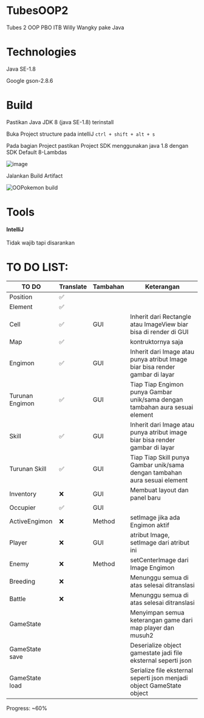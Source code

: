 # TubesOOP2
Tubes 2 OOP PBO ITB Willy Wangky pake Java

# Technologies
Java SE-1.8

Google gson-2.8.6

# Build
Pastikan Java JDK 8 (java SE-1.8) terinstall

Buka Project structure pada intelliJ `ctrl + shift + alt + s` 

Pada bagian Project pastikan Project SDK menggunakan java 1.8 dengan SDK Default 8-Lambdas

![image](https://user-images.githubusercontent.com/68516528/114082730-49982e00-98d8-11eb-9394-41c6544e5c41.png)

Jalankan Build Artifact

![OOPokemon build](https://user-images.githubusercontent.com/68516528/114084156-0ccd3680-98da-11eb-995e-8352c47b6556.gif)

# Tools
#### IntelliJ 
Tidak wajib tapi disarankan

# TO DO LIST:

|   TO DO            | Translate   |   Tambahan         |   Keterangan                                    |
|---                 |---          |---                 |---                                              |
|   Position         | ✅         |                    |                                                 |
|   Element          | ✅         |                    |                                                 |
|   Cell             | ✅         |   GUI              | Inherit dari Rectangle atau ImageView biar bisa di render di GUI   |
|   Map              | ✅         |                    | kontruktornya saja                                  |
|   Engimon          | ✅         |   GUI              | Inherit dari Image atau punya atribut Image biar bisa render gambar di layar  |
|   Turunan Engimon  | ✅         |   GUI              | Tiap Tiap Engimon punya Gambar unik/sama dengan tambahan aura sesuai element     |
|   Skill            | ✅         |   GUI              | Inherit dari Image atau punya atribut image biar bisa render gambar di layar  |
|   Turunan Skill    | ✅         |   GUI              | Tiap Tiap Skill punya Gambar unik/sama dengan tambahan aura sesuai element    |
|   Inventory        | ❌         |   GUI              | Membuat layout dan panel baru   |
|   Occupier         | ✅         |   GUI              |                                                  |
|   ActiveEngimon    | ❌         |   Method           | setImage jika ada Engimon aktif   |
|   Player           | ❌         |   GUI              | atribut Image, setImage dari atribut ini   |
|   Enemy            | ❌         |   Method           | setCenterImage dari Image Engimon      |
|   Breeding         | ❌         |                    | Menunggu semua di atas selesai ditranslasi      |
|   Battle           | ❌         |                    | Menunggu semua di atas selesai ditranslasi      |
|   GameState        |             |                    | Menyimpan semua keterangan game dari map player dan musuh2 |
|   GameState save   |             |                    | Deserialize object gamestate jadi file eksternal seperti json |
|   GameState load   |             |                    | Serialize file eksternal seperti json menjadi object GameState object|   

Progress: ~60%

